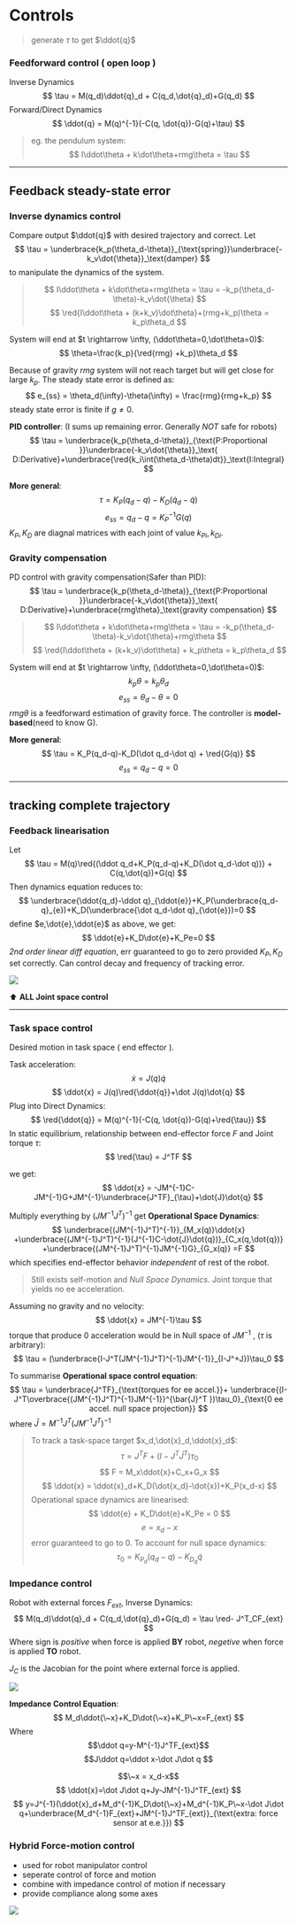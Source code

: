 <link type="text/css" rel="stylesheet" href="../md.css">

# Controls
> generate $\tau$ to get $\ddot{q}$
### Feedforward control ( open loop )
Inverse Dynamics
$$
\tau = M(q_d)\ddot{q}_d + C(q_d,\dot{q}_d)+G(q_d)
$$
Forward/Direct Dynamics
$$
\ddot{q}  = M(q)^{-1}(-C(q, \dot{q})-G(q)+\tau)
$$
> eg. the pendulum system:
> $$
I\ddot\theta + k\dot\theta+rmg\theta = \tau
$$


<hr/>

## Feedback steady-state error

### Inverse dynamics control
Compare output $\ddot{q}$ with desired trajectory and correct.
Let
$$
\tau = \underbrace{k_p(\theta_d-\theta)}_{\text{spring}}\underbrace{-k_v\dot{\theta}}_\text{damper}
$$
to manipulate the dynamics of the system.

> $$
I\ddot\theta + k\dot\theta+rmg\theta = \tau = -k_p(\theta_d-\theta)-k_v\dot{\theta}
> $$
> $$
\red{I\ddot\theta + (k+k_v)\dot\theta}+(rmg+k_p)\theta = k_p\theta_d
$$

System will end at $t \rightarrow \infty, (\ddot\theta=0,\dot\theta=0)$:
$$
\theta=\frac{k_p}{\red{rmg} +k_p}\theta_d
$$

Because of gravity $rmg$ system will not reach target but will get close for large $k_p$. The steady state error is defined as:
$$
e_{ss} = \theta_d(\infty)-\theta(\infty) = \frac{rmg}{rmg+k_p}
$$
steady state error is finite if $g\neq0$.

**PID controller**: (I sums up remaining error. Generally _NOT_ safe for robots)
$$
\tau = \underbrace{k_p(\theta_d-\theta)}_{\text{P:Proportional }}\underbrace{-k_v\dot{\theta}}_\text{ D:Derivative}+\underbrace{\red{k_i\int(\theta_d-\theta)dt}}_\text{I:Integral}
$$

**More general**:
$$
\tau = K_P(q_d-q)-K_D(\dot q_d-\dot q)
$$
$$
e_{ss} = q_d-q=K_P^{-1}G(q)
$$
$K_P,K_D$ are diagnal matrices with each joint of value $k_{Pi},k_{Di}$.

### Gravity compensation
PD control with gravity compensation(Safer than PID):
$$
\tau = \underbrace{k_p(\theta_d-\theta)}_{\text{P:Proportional }}\underbrace{-k_v\dot{\theta}}_\text{ D:Derivative}+\underbrace{rmg\theta}_\text{gravity compensation}
$$

> $$
I\ddot\theta + k\dot\theta+rmg\theta = \tau = -k_p(\theta_d-\theta)-k_v\dot{\theta}+rmg\theta
> $$
> $$
\red{I\ddot\theta + (k+k_v)\dot\theta} + k_p\theta = k_p\theta_d
$$

System will end at $t \rightarrow \infty, (\ddot\theta=0,\dot\theta=0)$:
$$
k_p\theta=k_p\theta_d
$$
$$
e_{ss} = \theta_d-\theta = 0
$$
$rmg\theta$ is a feedforward estimation of gravity force. The controller is **model-based**(need to know G).


**More general**:
$$
\tau = K_P(q_d-q)-K_D(\dot q_d-\dot q) + \red{G(q)}
$$
$$
e_{ss} = q_d-q=0
$$

<hr/>

## tracking complete trajectory
### Feedback linearisation
Let
$$
\tau = M(q)\red{(\ddot q_d+K_P(q_d-q)+K_D(\dot q_d-\dot q))} + C(q,\dot{q})+G(q)
$$
Then dynamics equation reduces to:
$$
\underbrace{\ddot{q_d}-\ddot q}_{\ddot{e}}+K_P(\underbrace{q_d-q}_{e})+K_D(\underbrace{\dot q_d-\dot q}_{\dot{e}})=0
$$
define $e,\dot{e},\ddot{e}$ as above, we get:
$$
\ddot{e}+K_D\dot{e}+K_Pe=0
$$
_2nd order linear diff equation_, err guaranteed to go to zero provided $K_P,K_D$ set correctly. Can control decay and frequency of tracking error.

![](images/ar_fb_linear.png)

⬆️ **ALL Joint space control**
<hr/>

### Task space control
Desired motion in task space ( end effector ).

Task acceleration:
$$
\dot{x} = J(q)\dot{q}
$$
$$
\ddot{x} = J(q)\red{\ddot{q}}+\dot J(q)\dot{q}
$$
Plug into Direct Dynamics:
$$
\red{\ddot{q}}  = M(q)^{-1}(-C(q, \dot{q})-G(q)+\red{\tau})
$$
In static equilibrium, relationship between end-effector force $F$ and Joint torque $\tau$:
$$
\red{\tau} = J^TF
$$

we get:
$$
\ddot{x} = -JM^{-1}C-JM^{-1}G+JM^{-1}\underbrace{J^TF}_{\tau}+\dot{J}\dot{q}
$$

Multiply everything by $(JM^{-1}J^T)^{-1}$ get **Operational Space Dynamics**:
$$
\underbrace{(JM^{-1}J^T)^{-1}}_{M_x(q)}\ddot{x}
+\underbrace{(JM^{-1}J^T)^{-1}(J^{-1}C-\dot{J}\dot{q})}_{C_x(q,\dot{q})}
+\underbrace{(JM^{-1}J^T)^{-1}JM^{-1}G}_{G_x(q)}
=F
$$
which specifies end-effector behavior _independent_ of rest of the robot.
> Still exists self-motion and _Null Space Dynamics_. Joint torque that yields no ee acceleration.

Assuming no gravity and no velocity:
$$
\ddot{x} = JM^{-1}\tau
$$
torque that produce 0 acceleration would be in Null space of $JM^{-1}$ , ($\tau$ is arbitrary):
$$
\tau = (\underbrace{I-J^T(JM^{-1}J^T)^{-1}JM^{-1}}_{I-J^+J})\tau_0
$$

To summarise
**Operational space control equation**:
$$
\tau = \underbrace{J^TF}_{\text{torques for ee accel.}}+ \underbrace{(I-J^T\overbrace{(JM^{-1}J^T)^{-1}JM^{-1}}^{\bar{J}^T })\tau_0}_{\text{0 ee accel. null space projection}}
$$
where $\bar{J} = M^{-1}J^T(JM^{-1}J^T)^{-1}$

> To track a task-space target $x_d,\dot{x}_d,\ddot{x}_d$:
> $$
\tau = J^TF+(I-J^T\bar{J}^T)\tau_0
> $$
> $$
F = M_x\ddot{x}+C_x+G_x
> $$
> $$
\ddot{x} = \ddot{x}_d+K_D(\dot{x_d}-\dot{x})+K_P(x_d-x)
> $$
> Operational space dynamics are linearised:
> $$
\ddot{e} + K_D\dot{e}+K_Pe = 0
> $$
> $$
e=x_d-x
> $$
> error guaranteed to go to 0.
> To account for null space dynamics:
> $$
\tau_0 = K_{P_d}(q_d-q)-K_{D_q}\dot{q}
> $$

### Impedance control
Robot with external forces $F_{ext}$,
Inverse Dynamics:
$$
M(q_d)\ddot{q}_d + C(q_d,\dot{q}_d)+G(q_d) = \tau \red- J^T_CF_{ext}
$$
Where
sign is _positive_ when force is applied **BY** robot, _negetive_ when force is applied **TO** robot.

$J_C$ is the Jacobian for the point where external force is applied.

![](images/ar_control_fext.png)

**Impedance Control Equation**:
$$
M_d\ddot{\~x}+K_D\dot{\~x}+K_P\~x=F_{ext}
$$
Where
$$\ddot q=y-M^{-1}J^TF_{ext}$$
$$J\ddot q=\ddot x-\dot J\dot q
$$

$$\~x = x_d-x$$
$$
\ddot{x}=\dot J\dot q+Jy-JM^{-1}J^TF_{ext}
$$
$$
y=J^{-1}(\ddot{x}_d+M_d^{-1}K_D\dot{\~x}+M_d^{-1}K_P\~x-\dot J\dot q+\underbrace{M_d^{-1}F_{ext}+JM^{-1}J^TF_{ext}}_{\text{extra: force sensor at e.e.}})
$$

### Hybrid Force-motion control
- used for robot manipulator control
- seperate control of force and motion
- combine with impedance control of motion if necessary
- provide compliance along some axes

![](images/ar_control_hybrid.png)
